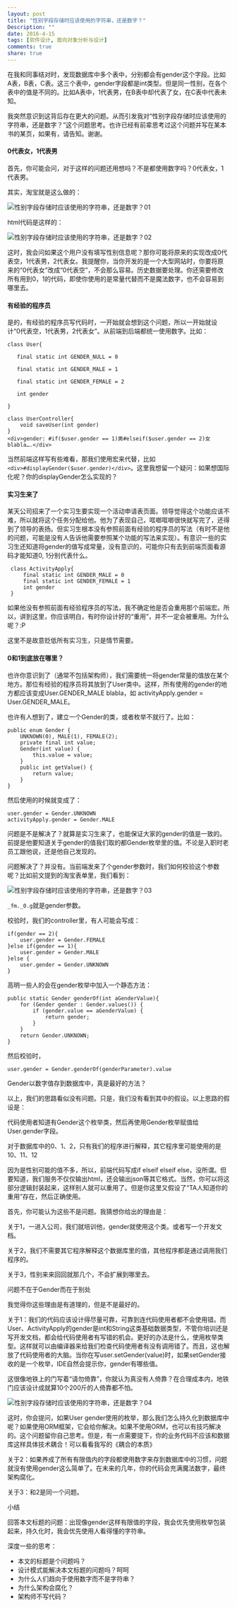 ```yaml
---
layout: post
title: "性别字段存储时应该使用的字符串，还是数字？"
Description: ""
date: 2016-4-15
tags: [软件设计, 面向对象分析与设计]
comments: true
share: true
---
```


在我和同事结对时，发现数据库中多个表中，分别都会有gender这个字段。比如A表，B表，C表。这三个表中，gender字段都是int类型。但是同一性别，在各个表中的值是不同的。比如A表中，1代表男，在B表中却代表了女，在C表中代表未知。

我突然意识到这背后存在更大的问题。从而引发我对“性别字段存储时应该使用的字符串，还是数字？”这个问题思考。也许已经有前辈思考过这个问题并写在某本书的某页，如果有，请告知。谢谢。

 

#### 0代表女，1代表男

首先，你可能会问，对于这样的问题还用想吗？不是都使用数字吗？0代表女，1代表男。

其实，淘宝就是这么做的：

![性别字段存储时应该使用的字符串，还是数字？01](/assets/images/2016-4-01.png)

html代码是这样的：


![性别字段存储时应该使用的字符串，还是数字？02](/assets/images/2016-4-02.png)

 

这时，我会问如果这个用户没有填写性别信息呢？那你可能将原来的实现改成0代表空，1代表男，2代表女。我提醒你，当你开发的是一个大型网站时，你要将原来的“0代表女”改成“0代表空”，不会那么容易。历史数据要处理。你还需要修改所有用到0，1的代码，即使你使用的是常量代替而不是魔法数字，也不会容易到哪里去。

 

#### 有经验的程序员

是的，有经验的程序员写代码时，一开始就会想到这个问题，所以一开始就设计“0代表空，1代表男，2代表女”。从前端到后端都统一使用数字。比如：

    class User{
    
       final static int GENDER_NULL = 0
    
       final static int GENDER_MALE = 1
    
       final static int GENDER_FEMALE = 2
    
       int gender
    
    }
    
    class UserController{
    	void saveUser(int gender)
    }
    <div>gender: #if($user.gender == 1)男#elseif($user.gender == 2)女 blabla….</div>

当然前端这样写有些难看，那我们使用宏来代替，比如`<div>#displayGender($user.gender)</div>`。这里我想留一个疑问：如果想国际化呢？你的displayGender怎么实现的？

#### 实习生来了

某天公司招来了一个实习生要实现一个活动申请表页面。领导觉得这个功能应该不难，所以就将这个任务分配给他。他为了表现自己，哐啷哐啷很快就写完了，还得到了领导的表扬。但实习生根本没有参照前面有经验的程序员的写法（有时不是他的问题，可能是没有人告诉他需要参照某个功能的写法来实现）。有意识一些的实习生还知道将gender的值写成常量，没有意识的，可能你只有去到前端页面看源码才能知道0, 1分别代表什么。

     class ActivityApply{
         final static int GENDER_MALE = 0
         final static int GENDER_FEMALE = 1
         int gender
     }

如果他没有参照前面有经验程序员的写法，我不确定他是否会重用那个前端宏。所以，讲到这里，你应该明白，有时你设计好的“重用”，并不一定会被重用。为什么呢？:P

这里不是故意贬低所有实习生，只是情节需要。

 

#### 0和1到底放在哪里？

也许你意识到了（通常不包括架构师），我们需要统一将gender常量的值放在某个地方。那位有经验的程序员将其放到了User类中。这样，所有使用的gender的地方都应该变成User.GENDER_MALE blabla，如 activityApply.gender = User.GENDER_MALE。

也许有人想到了，建立一个Gender的类，或者枚举不就行了。比如：

    public enum Gender {
    	UNKNOWN(0), MALE(1), FEMALE(2);
    	private final int value;
    	Gender(int value) {
       	 	this.value = value;
    	}
    	public int getValue() {
        	return value;
    	}
    }

然后使用的时候就变成了：

```
user.gender = Gender.UNKNOWN
activityApply.gender = Gender.MALE
```


问题是不是解决了？就算是实习生来了，也能保证大家的gender的值是一致的。前提是他要知道关于gender的值我们取的都Gender枚举里的值。不论是入职时老员工跟他说，还是他自己发现的。

问题解决了？并没有。当前端发来了个gender参数时，我们如何校验这个参数呢？比如前文提到的淘宝表单里，我们看到：

![性别字段存储时应该使用的字符串，还是数字？03](/assets/images/2016-4-03.png)


`_fm._0.g`就是gender参数。

校验时，我们的controller里，有人可能会写成：

    if(gender == 2){
    	user.gender = Gender.FEMALE 
    }else if(gender == 1){ 
    	user.gender = Gender.MALE
    }else { 
        user.gender = Gender.UNKNOWN
    }
高明一些人的会在gender枚举中加入一个静态方法： 

    public static Gender genderOf(int aGenderValue){
        for (Gender gender : Gender.values()) {
            if (gender.value == aGenderValue) {
                return gender;
            }
        }
        return Gender.UNKNOWN;
    }
然后校验时，

```
user.gender = Gender.genderOf(genderParameter).value
```


Gender以数字值存到数据库中，真是最好的方法？

以上，我们的思路看似没有问题。只是，我们没有看到其中的假设。以上思路的假设是：

代码使用者知道有Gender这个枚举类，然后再使用Gender枚举赋值给User.gender字段。

对于数据库中的0、1、2，只有我们的程序进行解释，其它程序里可能使用的是10、11、12

因为是性别可能的值不多，所以，前端代码写成if elseif elseif else，没所谓。但要知道，我们服务不仅仅输出html，还会输出json等其它格式。当然，你可以将这部分逻辑封装起来，这样别人就可以重用了。但是你这里又假设了“TA人知道你的重用”存在，然后正确使用。

首先，你可能认为这些不是问题。我猜想你给出的理由是：

关于1，一进入公司，我们就培训他，gender就使用这个类。或者写一个开发文档。

关于2，我们不需要其它程序解释这个数据库里的值，其他程序都是通过调用我们程序的。

关于3，性别来来回回就那几个，不会扩展到哪里去。

 

问题不在于Gender而在于别处

我觉得你这些理由是有道理的，但是不是最好的。

关于1：我们的代码应该设计得尽量可靠，可靠到连代码使用者都不会使用错。而User、ActivityApply的gender是int和String这类基础数据类型，不管你培训还是写开发文档，都会给代码使用者有写错的机会。更好的办法是什么，使用枚举类型。这样就可以由编译器来给我们检查代码使用者有没有调用错了。而且，这也解放了代码使用者的大脑。当你在写user.setGender(value)时，如果setGender接收的是一个枚举，IDE自然会提示你，gender有哪些值。

这很像地铁上的门写着“请勿倚靠”，你就认为真没有人倚靠？在合理成本内，地铁门应该设计成就算10个200斤的人倚靠都不怕。

![性别字段存储时应该使用的字符串，还是数字？04](/assets/images/2016-4-04.png)


这时，你会提问，如果User gender使用的枚举，那么我们怎么持久化到数据库中呢？如果使用ORM框架，它会给你解决。如果不使用ORM，也可以有技巧解决的。这个问题留你自己思考。但是，有一点需要提下，你的业务代码不应该和数据库这样具体技术耦合！可以看看我写的《耦合的本质》

关于2：如果养成了所有有限值内的字段都使用数字来存到数据库中的习惯，问题就没有使用gender这么简单了。在未来的几年，你的代码会充满魔法数字，最终架构腐化。

关于3：和2是同一个问题。

 

小结

回答本文标题的问题：出现像gender这样有限值的字段，我会优先使用枚举包装起来，持久化时，我会优先使用人看得懂的字符串。

深度一些的思考：

* 本文的标题是个问题吗？
* 设计模式能解决本文标题的问题吗？呵呵
* 为什么人们趋向于使用数字而不是字符串？
* 为什么架构会腐化？
* 架构师不写代码？